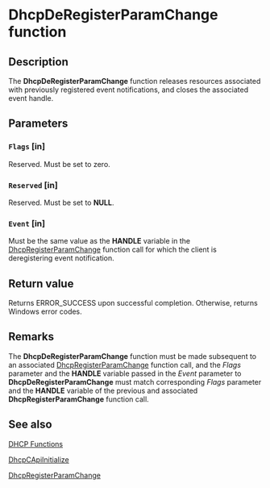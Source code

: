 # DhcpDeRegisterParamChange function

## Description

The
**DhcpDeRegisterParamChange** function releases resources associated with previously registered event notifications, and closes the associated event handle.

## Parameters

### `Flags` [in]

Reserved. Must be set to zero.

### `Reserved` [in]

Reserved. Must be set to **NULL**.

### `Event` [in]

Must be the same value as the **HANDLE** variable in the
[DhcpRegisterParamChange](https://learn.microsoft.com/previous-versions/windows/desktop/api/dhcpcsdk/nf-dhcpcsdk-dhcpregisterparamchange) function call for which the client is deregistering event notification.

## Return value

Returns ERROR_SUCCESS upon successful completion. Otherwise, returns Windows error codes.

## Remarks

The
**DhcpDeRegisterParamChange** function must be made subsequent to an associated
[DhcpRegisterParamChange](https://learn.microsoft.com/previous-versions/windows/desktop/api/dhcpcsdk/nf-dhcpcsdk-dhcpregisterparamchange) function call, and the *Flags* parameter and the **HANDLE** variable passed
in the *Event* parameter to **DhcpDeRegisterParamChange** must match corresponding *Flags* parameter and the **HANDLE** variable of the previous and associated
**DhcpRegisterParamChange** function call.

## See also

[DHCP Functions](https://learn.microsoft.com/previous-versions/windows/desktop/dhcp/dhcp-functions)

[DhcpCApiInitialize](https://learn.microsoft.com/previous-versions/windows/desktop/api/dhcpcsdk/nf-dhcpcsdk-dhcpcapiinitialize)

[DhcpRegisterParamChange](https://learn.microsoft.com/previous-versions/windows/desktop/api/dhcpcsdk/nf-dhcpcsdk-dhcpregisterparamchange)